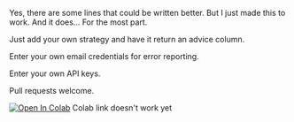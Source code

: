 Yes, there are some lines that could be written better. But I just made this to work. And it does... For the most part.

Just add your own strategy and have it return an advice column.

Enter your own email credentials for error reporting.

Enter your own API keys.

Pull requests welcome.













[![Open In Colab](https://colab.research.google.com/assets/colab-badge.svg)]()
Colab link doesn't work yet
